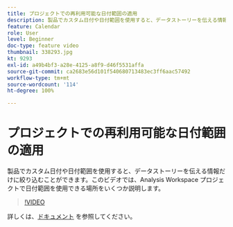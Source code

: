 ```yaml
---
title: プロジェクトでの再利用可能な日付範囲の適用
description: 製品でカスタム日付や日付範囲を使用すると、データストーリーを伝える情報だけに絞り込むことができます。このビデオでは、Analysis Workspace プロジェクトで日付範囲を使用できる場所をいくつか説明します。
feature: Calendar
role: User
level: Beginner
doc-type: feature video
thumbnail: 338293.jpg
kt: 9293
exl-id: a49b4bf3-a28e-4125-a8f9-d46f5531affa
source-git-commit: ca2683e56d101f540680713483ec3ff6aac57492
workflow-type: tm+mt
source-wordcount: '114'
ht-degree: 100%

---
```


# プロジェクトでの再利用可能な日付範囲の適用

製品でカスタム日付や日付範囲を使用すると、データストーリーを伝える情報だけに絞り込むことができます。このビデオでは、Analysis Workspace プロジェクトで日付範囲を使用できる場所をいくつか説明します。

>[!VIDEO](https://video.tv.adobe.com/v/338293/?quality=12&learn=on)

詳しくは、[ドキュメント](https://experienceleague.adobe.com/docs/analytics/analyze/analysis-workspace/components/calendar-date-ranges/calendar.html?lang=ja) を参照してください。
